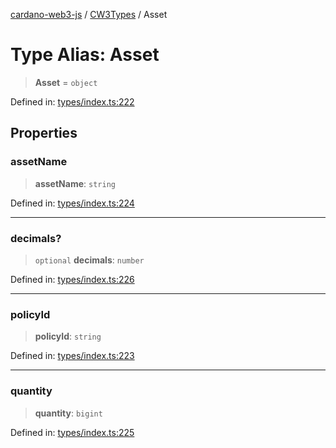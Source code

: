 [cardano-web3-js](../../../../index.md) / [CW3Types](../index.md) / Asset

# Type Alias: Asset

> **Asset** = `object`

Defined in: [types/index.ts:222](https://github.com/xray-network/cardano-web3-js/blob/main/src/types/index.ts#L222)

## Properties

### assetName

> **assetName**: `string`

Defined in: [types/index.ts:224](https://github.com/xray-network/cardano-web3-js/blob/main/src/types/index.ts#L224)

***

### decimals?

> `optional` **decimals**: `number`

Defined in: [types/index.ts:226](https://github.com/xray-network/cardano-web3-js/blob/main/src/types/index.ts#L226)

***

### policyId

> **policyId**: `string`

Defined in: [types/index.ts:223](https://github.com/xray-network/cardano-web3-js/blob/main/src/types/index.ts#L223)

***

### quantity

> **quantity**: `bigint`

Defined in: [types/index.ts:225](https://github.com/xray-network/cardano-web3-js/blob/main/src/types/index.ts#L225)
